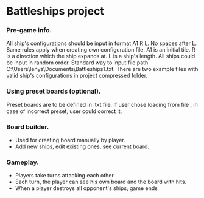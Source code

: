 # Battleships project

### Pre-game info.

All ship's configurations should be input in format A1 R L. No spaces after L.
Same rules apply when creating own configuration file.
A1 is an initial tile. R is a direction which the ship expands at. L is a ship's length.
All ships could be input in random order.
Standard way to input file path C:\\Users\\lenya\\Documents\\Battleships1.txt.
There are two example files with valid ship's configurations in project compressed folder.

### Using preset boards (optional).

Preset boards are to be defined in .txt file.
If user chose loading from file , in case of incorrect preset, user could correct it.

### Board builder.

* Used for creating board manually by player.
* Add new ships, edit existing ones, see current board.

### Gameplay.

* Players take turns attacking each other.
* Each turn, the player can see his own board and the board with hits.
* When a player destroys all opponent's ships, game ends

